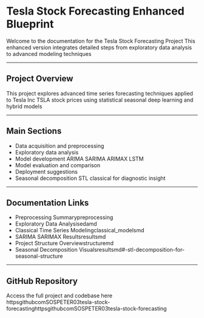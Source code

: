 #  Tesla Stock Forecasting Enhanced Blueprint

Welcome to the documentation for the Tesla Stock Forecasting Project This enhanced version integrates detailed steps from exploratory data analysis to advanced modeling techniques

---

##  Project Overview
This project explores advanced time series forecasting techniques applied to Tesla Inc TSLA stock prices using statistical seasonal deep learning and hybrid models

---

##  Main Sections

-  Data acquisition and preprocessing  
-  Exploratory data analysis  
-  Model development ARIMA SARIMA ARIMAX LSTM  
-  Model evaluation and comparison  
-  Deployment suggestions
-  Seasonal decomposition STL  classical for diagnostic insight


---

##  Documentation Links

-  Preprocessing Summarypreprocessing  
-  Exploratory Data Analysisedamd  
-  Classical Time Series Modelingclassical_modelsmd  
-  SARIMA  SARIMAX Resultsresultsmd  
-  Project Structure Overviewstructuremd
-  Seasonal Decomposition Visualsresultsmd#-stl-decomposition-for-seasonal-structure

---

##  GitHub Repository

Access the full project and codebase here  
 httpsgithubcomSOSPETER03tesla-stock-forecastinghttpsgithubcomSOSPETER03tesla-stock-forecasting
